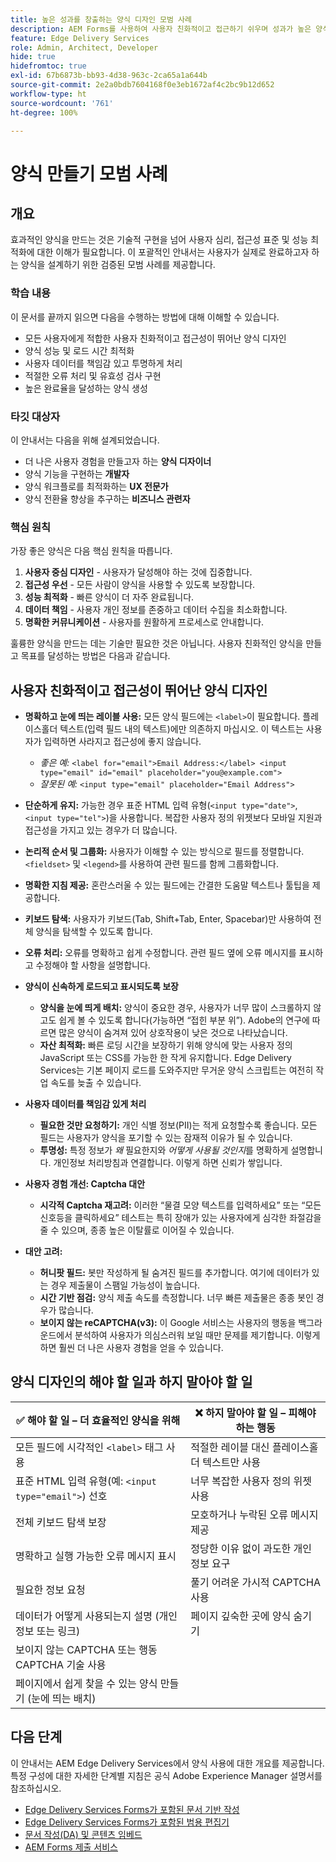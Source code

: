 ```yaml
---
title: 높은 성과를 창출하는 양식 디자인 모범 사례
description: AEM Forms를 사용하여 사용자 친화적이고 접근하기 쉬우며 성과가 높은 양식을 만들기 위한 필수적인 모범 사례를 알아봅니다. 데이터 품질, 사용자 경험, 제출 성공률을 개선합니다.
feature: Edge Delivery Services
role: Admin, Architect, Developer
hide: true
hidefromtoc: true
exl-id: 67b6873b-bb93-4d38-963c-2ca65a1a644b
source-git-commit: 2e2a0bdb7604168f0e3eb1672af4c2bc9b12d652
workflow-type: ht
source-wordcount: '761'
ht-degree: 100%

---
```


# 양식 만들기 모범 사례

## 개요

효과적인 양식을 만드는 것은 기술적 구현을 넘어 사용자 심리, 접근성 표준 및 성능 최적화에 대한 이해가 필요합니다. 이 포괄적인 안내서는 사용자가 실제로 완료하고자 하는 양식을 설계하기 위한 검증된 모범 사례를 제공합니다.

### 학습 내용

이 문서를 끝까지 읽으면 다음을 수행하는 방법에 대해 이해할 수 있습니다.

- 모든 사용자에게 적합한 사용자 친화적이고 접근성이 뛰어난 양식 디자인
- 양식 성능 및 로드 시간 최적화
- 사용자 데이터를 책임감 있고 투명하게 처리
- 적절한 오류 처리 및 유효성 검사 구현
- 높은 완료율을 달성하는 양식 생성

### 타깃 대상자

이 안내서는 다음을 위해 설계되었습니다.

- 더 나은 사용자 경험을 만들고자 하는 **양식 디자이너**
- 양식 기능을 구현하는 **개발자**
- 양식 워크플로를 최적화하는 **UX 전문가**
- 양식 전환율 향상을 추구하는 **비즈니스 관련자**

### 핵심 원칙

가장 좋은 양식은 다음 핵심 원칙을 따릅니다.

1. **사용자 중심 디자인** - 사용자가 달성해야 하는 것에 집중합니다.
2. **접근성 우선** - 모든 사람이 양식을 사용할 수 있도록 보장합니다.
3. **성능 최적화** - 빠른 양식이 더 자주 완료됩니다.
4. **데이터 책임** - 사용자 개인 정보를 존중하고 데이터 수집을 최소화합니다.
5. **명확한 커뮤니케이션** - 사용자를 원활하게 프로세스로 안내합니다.

훌륭한 양식을 만드는 데는 기술만 필요한 것은 아닙니다. 사용자 친화적인 양식을 만들고 목표를 달성하는 방법은 다음과 같습니다.

## 사용자 친화적이고 접근성이 뛰어난 양식 디자인

- **명확하고 눈에 띄는 레이블 사용:** 모든 양식 필드에는 `<label>`이 필요합니다. 플레이스홀더 텍스트(입력 필드 내의 텍스트)에만 의존하지 마십시오. 이 텍스트는 사용자가 입력하면 사라지고 접근성에 좋지 않습니다.
   - *좋은 예:* `<label for="email">Email Address:</label> <input type="email" id="email" placeholder="you@example.com">`
   - *잘못된 예:* `<input type="email" placeholder="Email Address">`
- **단순하게 유지:** 가능한 경우 표준 HTML 입력 유형(`<input type="date">`, `<input type="tel">`)을 사용합니다. 복잡한 사용자 정의 위젯보다 모바일 지원과 접근성을 가지고 있는 경우가 더 많습니다.
- **논리적 순서 및 그룹화:** 사용자가 이해할 수 있는 방식으로 필드를 정렬합니다. `<fieldset>` 및 `<legend>`를 사용하여 관련 필드를 함께 그룹화합니다.
- **명확한 지침 제공:** 혼란스러울 수 있는 필드에는 간결한 도움말 텍스트나 툴팁을 제공합니다.
- **키보드 탐색:** 사용자가 키보드(Tab, Shift+Tab, Enter, Spacebar)만 사용하여 전체 양식을 탐색할 수 있도록 합니다.
- **오류 처리:** 오류를 명확하고 쉽게 수정합니다. 관련 필드 옆에 오류 메시지를 표시하고 수정해야 할 사항을 설명합니다.

- **양식이 신속하게 로드되고 표시되도록 보장**

   - **양식을 눈에 띄게 배치:** 양식이 중요한 경우, 사용자가 너무 많이 스크롤하지 않고도 쉽게 볼 수 있도록 합니다(가능하면 “접힌 부분 위”). Adobe의 연구에 따르면 많은 양식이 숨겨져 있어 상호작용이 낮은 것으로 나타났습니다.
   - **자산 최적화:** 빠른 로딩 시간을 보장하기 위해 양식에 맞는 사용자 정의 JavaScript 또는 CSS를 가능한 한 작게 유지합니다. Edge Delivery Services는 기본 페이지 로드를 도와주지만 무거운 양식 스크립트는 여전히 작업 속도를 늦출 수 있습니다.

- **사용자 데이터를 책임감 있게 처리**
   - **필요한 것만 요청하기:** 개인 식별 정보(PII)는 적게 요청할수록 좋습니다. 모든 필드는 사용자가 양식을 포기할 수 있는 잠재적 이유가 될 수 있습니다.
   - **투명성:** 특정 정보가 *왜* 필요한지와 *어떻게 사용될 것인지*&#x200B;를 명확하게 설명합니다. 개인정보 처리방침과 연결합니다. 이렇게 하면 신뢰가 쌓입니다.

- **사용자 경험 개선: Captcha 대안**

   - **시각적 Captcha 재고려:** 이러한 “물결 모양 텍스트를 입력하세요” 또는 “모든 신호등을 클릭하세요” 테스트는 특히 장애가 있는 사용자에게 심각한 좌절감을 줄 수 있으며, 종종 높은 이탈률로 이어질 수 있습니다.

- **대안 고려:**
   - **허니팟 필드:** 봇만 작성하게 될 숨겨진 필드를 추가합니다. 여기에 데이터가 있는 경우 제출물이 스팸일 가능성이 높습니다.
   - **시간 기반 점검:** 양식 제출 속도를 측정합니다. 너무 빠른 제출물은 종종 봇인 경우가 많습니다.
   - **보이지 않는 reCAPTCHA(v3):** 이 Google 서비스는 사용자의 행동을 백그라운드에서 분석하여 사용자가 의심스러워 보일 때만 문제를 제기합니다. 이렇게 하면 훨씬 더 나은 사용자 경험을 얻을 수 있습니다.

## 양식 디자인의 해야 할 일과 하지 말아야 할 일

| ✅ 해야 할 일 – 더 효율적인 양식을 위해 | ❌ 하지 말아야 할 일 – 피해야 하는 행동 |
|----------------------------------------------------------------------|------------------------------------------------------------------|
| 모든 필드에 시각적인 `<label>` 태그 사용 | 적절한 레이블 대신 플레이스홀더 텍스트만 사용 |
| 표준 HTML 입력 유형(예: `<input type="email">`) 선호 | 너무 복잡한 사용자 정의 위젯 사용 |
| 전체 키보드 탐색 보장 | 모호하거나 누락된 오류 메시지 제공 |
| 명확하고 실행 가능한 오류 메시지 표시 | 정당한 이유 없이 과도한 개인 정보 요구 |
| 필요한 정보 요청 | 풀기 어려운 가시적 CAPTCHA 사용 |
| 데이터가 어떻게 사용되는지 설명 (개인 정보 또는 링크) | 페이지 깊숙한 곳에 양식 숨기기 |
| 보이지 않는 CAPTCHA 또는 행동 CAPTCHA 기술 사용 |                                                                  |
| 페이지에서 쉽게 찾을 수 있는 양식 만들기 (눈에 띄는 배치) |                                                                  |


## 다음 단계

이 안내서는 AEM Edge Delivery Services에서 양식 사용에 대한 개요를 제공합니다. 특정 구성에 대한 자세한 단계별 지침은 공식 Adobe Experience Manager 설명서를 참조하십시오.

- [Edge Delivery Services Forms가 포함된 문서 기반 작성](/help/edge/docs/forms/tutorial.md)
- [Edge Delivery Services Forms가 포함된 범용 편집기](/help/edge/docs/forms/universal-editor/overview-universal-editor-for-edge-delivery-services-for-forms.md)
- [문서 작성(DA) 및 콘텐츠 임베드](https://www.aem.live/developer/da-tutorial)
- [AEM Forms 제출 서비스](/help/edge/docs/forms/configure-submission-action-for-eds-forms.md)
